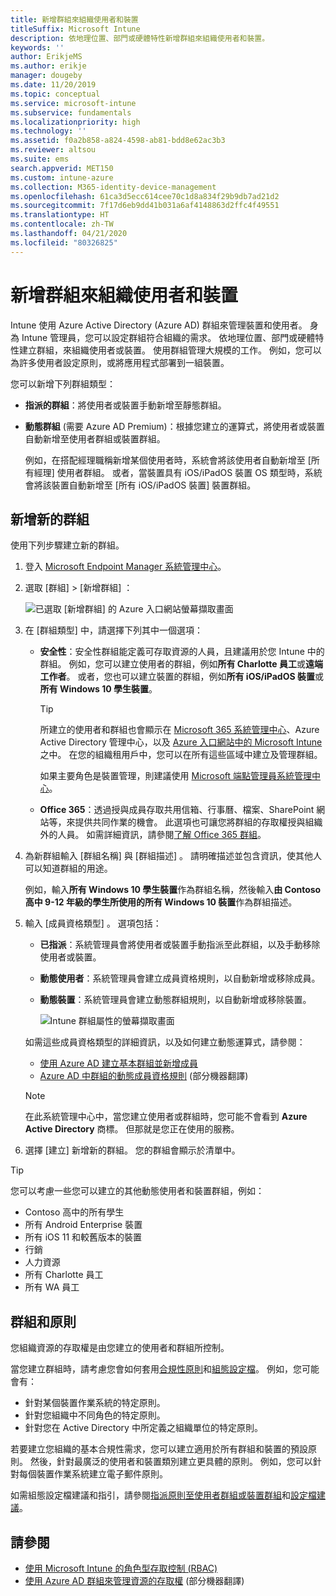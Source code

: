 ```yaml
---
title: 新增群組來組織使用者和裝置
titleSuffix: Microsoft Intune
description: 依地理位置、部門或硬體特性新增群組來組織使用者和裝置。
keywords: ''
author: ErikjeMS
ms.author: erikje
manager: dougeby
ms.date: 11/20/2019
ms.topic: conceptual
ms.service: microsoft-intune
ms.subservice: fundamentals
ms.localizationpriority: high
ms.technology: ''
ms.assetid: f0a2b858-a824-4598-ab81-bdd8e62ac3b3
ms.reviewer: altsou
ms.suite: ems
search.appverid: MET150
ms.custom: intune-azure
ms.collection: M365-identity-device-management
ms.openlocfilehash: 61ca3d5ecc614cee70c1d8a834f29b9db7ad21d2
ms.sourcegitcommit: 7f17d6eb9dd41b031a6af4148863d2ffc4f49551
ms.translationtype: HT
ms.contentlocale: zh-TW
ms.lasthandoff: 04/21/2020
ms.locfileid: "80326825"
---
```

# <a name="add-groups-to-organize-users-and-devices"></a>新增群組來組織使用者和裝置

Intune 使用 Azure Active Directory (Azure AD) 群組來管理裝置和使用者。 身為 Intune 管理員，您可以設定群組符合組織的需求。 依地理位置、部門或硬體特性建立群組，來組織使用者或裝置。 使用群組管理大規模的工作。 例如，您可以為許多使用者設定原則，或將應用程式部署到一組裝置。

您可以新增下列群組類型：

- **指派的群組**：將使用者或裝置手動新增至靜態群組。 
- **動態群組** (需要 Azure AD Premium)：根據您建立的運算式，將使用者或裝置自動新增至使用者群組或裝置群組。

  例如，在搭配經理職稱新增某個使用者時，系統會將該使用者自動新增至 [所有經理]  使用者群組。 或者，當裝置具有 iOS/iPadOS 裝置 OS 類型時，系統會將該裝置自動新增至 [所有 iOS/iPadOS 裝置]  裝置群組。

## <a name="add-a-new-group"></a>新增新的群組

使用下列步驟建立新的群組。

1. 登入 [Microsoft Endpoint Manager 系統管理中心](https://go.microsoft.com/fwlink/?linkid=2109431)。
2. 選取 [群組]   > [新增群組]  ：

   ![已選取 [新增群組] 的 Azure 入口網站螢幕擷取畫面](./media/groups-add/groups-add-new.png)

3. 在 [群組類型]  中，請選擇下列其中一個選項：

    - **安全性**：安全性群組能定義可存取資源的人員，且建議用於您 Intune 中的群組。 例如，您可以建立使用者的群組，例如**所有 Charlotte 員工**或**遠端工作者**。 或者，您也可以建立裝置的群組，例如**所有 iOS/iPadOS 裝置**或**所有 Windows 10 學生裝置**。

        > [!TIP]
        > 所建立的使用者和群組也會顯示在 [Microsoft 365 系統管理中心](https://admin.microsoft.com)、Azure Active Directory 管理中心，以及 [Azure 入口網站中的 Microsoft Intune](https://go.microsoft.com/fwlink/?linkid=2090973) 之中。 在您的組織租用戶中，您可以在所有這些區域中建立及管理群組。
        >
        > 如果主要角色是裝置管理，則建議使用 [Microsoft 端點管理員系統管理中心](https://go.microsoft.com/fwlink/?linkid=2109431)。

    - **Office 365**：透過授與成員存取共用信箱、行事曆、檔案、SharePoint 網站等，來提供共同作業的機會。 此選項也可讓您將群組的存取權授與組織外的人員。 如需詳細資訊，請參閱[了解 Office 365 群組](https://support.office.com/article/learn-about-office-365-groups-b565caa1-5c40-40ef-9915-60fdb2d97fa2)。

4. 為新群組輸入 [群組名稱]  與 [群組描述]  。 請明確描述並包含資訊，使其他人可以知道群組的用途。

    例如，輸入**所有 Windows 10 學生裝置**作為群組名稱，然後輸入**由 Contoso 高中 9-12 年級的學生所使用的所有 Windows 10 裝置**作為群組描述。

5. 輸入 [成員資格類型]  。 選項包括：

    - **已指派**：系統管理員會將使用者或裝置手動指派至此群組，以及手動移除使用者或裝置。
    - **動態使用者**：系統管理員會建立成員資格規則，以自動新增或移除成員。
    - **動態裝置**：系統管理員會建立動態群組規則，以自動新增或移除裝置。

        ![Intune 群組屬性的螢幕擷取畫面](./media/groups-add/groups-add-properties.png)

    如需這些成員資格類型的詳細資訊，以及如何建立動態運算式，請參閱：

    - [使用 Azure AD 建立基本群組並新增成員](https://docs.microsoft.com/azure/active-directory/fundamentals/active-directory-groups-create-azure-portal)
    - [Azure AD 中群組的動態成員資格規則](https://docs.microsoft.com/azure/active-directory/users-groups-roles/groups-dynamic-membership) \(部分機器翻譯\)

    > [!NOTE]
    > 在此系統管理中心中，當您建立使用者或群組時，您可能不會看到 **Azure Active Directory** 商標。 但那就是您正在使用的服務。

6. 選擇 [建立]  新增新的群組。 您的群組會顯示於清單中。

> [!TIP]
> 您可以考慮一些您可以建立的其他動態使用者和裝置群組，例如：
>
> - Contoso 高中的所有學生
> - 所有 Android Enterprise 裝置
> - 所有 iOS 11 和較舊版本的裝置
> - 行銷
> - 人力資源
> - 所有 Charlotte 員工
> - 所有 WA 員工

## <a name="groups-and-policies"></a>群組和原則

您組織資源的存取權是由您建立的使用者和群組所控制。

當您建立群組時，請考慮您會如何套用[合規性原則](../protect/device-compliance-get-started.md)和[組態設定檔](../configuration/device-profiles.md)。 例如，您可能會有：

- 針對某個裝置作業系統的特定原則。
- 針對您組織中不同角色的特定原則。
- 針對您在 Active Directory 中所定義之組織單位的特定原則。

若要建立您組織的基本合規性需求，您可以建立適用於所有群組和裝置的預設原則。 然後，針對最廣泛的使用者和裝置類別建立更具體的原則。 例如，您可以針對每個裝置作業系統建立電子郵件原則。

如需組態設定檔建議和指引，請參閱[指派原則至使用者群組或裝置群組](../configuration/device-profile-assign.md#user-groups-vs-device-groups)和[設定檔建議](../configuration/device-profile-create.md#recommendations)。

## <a name="see-also"></a>請參閱

- [使用 Microsoft Intune 的角色型存取控制 (RBAC)](role-based-access-control.md)
- [使用 Azure AD 群組來管理資源的存取權](https://docs.microsoft.com/azure/active-directory/active-directory-manage-groups) \(部分機器翻譯\)
